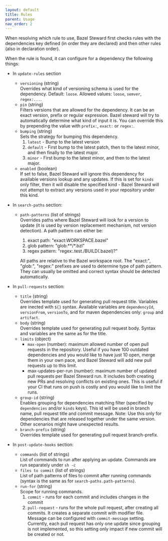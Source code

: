 ```yaml
---
layout: default
title: Rules
parent: Usage
nav_order: 2
---
```


When resolving which rule to use, Bazel Steward first checks rules with the dependencies key defined (in order they are declared) and then other rules (also in declaration order).

When the rule is found, it can configure for a dependency the following things:
* In `update-rules` section
  * `versioning` (string) <br/>
  Overrides what kind of versioning schema is used for the dependency.
  Default: `loose`. Allowed values: `loose`, `semver`, `regex:...`.
  * `pin` (string) <br/>
    Filters versions that are allowed for the dependency.
    It can be an exact version, prefix or regular expression.
    Bazel steward will try to automatically determine what kind of input it is.
    You can override this by prepending the value with `prefix:`, `exact:` or `regex:`.
  * `bumping` (string) <br/>
    Sets the strategy for bumping this dependency.
    1. `latest` - Bump to the latest version
    2. `default` - First bump to the latest patch, then to the latest minor, and then finally to the latest major.
    3. `minor` - First bump to the latest minor, and then to the latest major.
  * `enabled` (boolean) <br/>
    If set to false, Bazel Steward will ignore this dependency for available versions lookup and any updates.
    If this is set for `kinds` only filter, then it will disable the specified kind - Bazel Steward will not attempt 
    to extract any versions used in your repository under this kind.

* In `search-paths` section:
  * `path-patterns` (list of strings) <br/>
    Overrides paths where Bazel Steward will look for a version to update 
    (it is used by version replacement mechanism, not version detection). 
    A path pattern can either be:
    1. exact path: "exact:WORKSPACE.bazel"
    2. glob pattern: "glob:**/*.bzl"
    3. regex pattern: "regex:.test./BUILD(.bazel)?"
    
    All paths are relative to the Bazel workspace root. 
    The "exact:", "glob:", "regex:" prefixes are used to determine type of path pattern. 
    They can usually be omitted and correct syntax should be detected automatically.

* In `pull-requests` section:
  * `title` (string) <br/>
    Overrides template used for generating pull request title. Variables are inected with `${}` syntax.
    Available variables are `dependencyId`, `versionFrom`, `versionTo`, and for maven dependencies only: `group` and `artifact`.
  * `body` (string) <br/>
    Overrides template used for generating pull request body. Syntax and variables are the same as for the title.
  * `limits` (object) <br/>
      - `max-open` (number): maximum allowed number of open pull requests in the repository. Useful if you have 100 outdated dependencies and you would like to have just 10 open, merge them in your own pace, and Bazel Steward will add new pull requests up to this limit.
      - max-updates-per-run (number): maximum number of updated pull requests per Bazel Steward run. It includes both creating new PRs and resolving conflicts on existing ones. This is useful if your CI that runs on push is costly and you would like to limit the runs.
  * `group-id` (string) <br/>
    Enables grouping for dependencies matching filter (specified by `dependencies` and/or `kinds` keys).
    This id will be used in branch name, pull request title and commit message.
    Note: Use this only for dependencies that are released together under the same version. Other scenarios might have unexpected results.
  * `branch-prefix` (string) <br/>
        Overrides template used for generating pull request branch-prefix.

* In `post-update-hooks` section:
  * `commands` (list of strings) <br/>
    List of commands to run after applying an update. Commands are run separately under `sh -c`
  * `files to commit` (list of strings) <br/>
    List of path patterns of files to commit after running commands (syntax is the same as for `search-paths.path-patterns`).
  * `run-for` (string) <br/>
    Scope for running commands.
    1. `commit` - runs for each commit and includes changes in the commit
    2. `pull-request` - runs for the whole pull request, after creating all commits. It creates a separate commit with modifier file. Message can be configured with `commit-message` setting.
    Currently, each pull request has only one update since grouping is not implemented, so this setting only impact if new commit will be created or not.